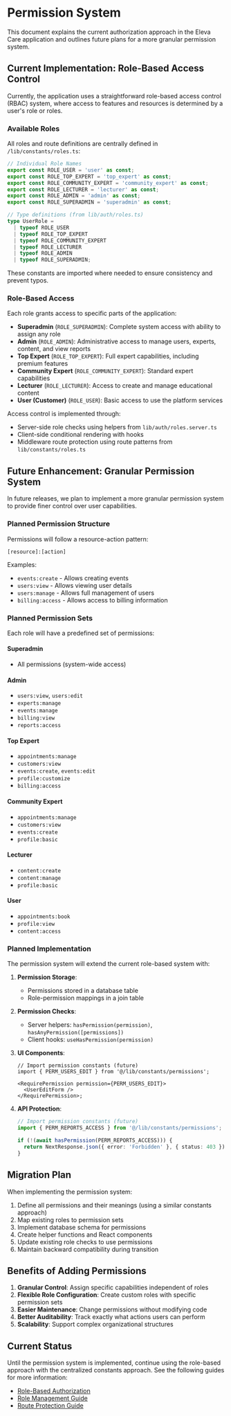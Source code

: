 # Permission System

This document explains the current authorization approach in the Eleva Care application and outlines future plans for a more granular permission system.

## Current Implementation: Role-Based Access Control

Currently, the application uses a straightforward role-based access control (RBAC) system, where access to features and resources is determined by a user's role or roles.

### Available Roles

All roles and route definitions are centrally defined in `/lib/constants/roles.ts`:

```typescript
// Individual Role Names
export const ROLE_USER = 'user' as const;
export const ROLE_TOP_EXPERT = 'top_expert' as const;
export const ROLE_COMMUNITY_EXPERT = 'community_expert' as const;
export const ROLE_LECTURER = 'lecturer' as const;
export const ROLE_ADMIN = 'admin' as const;
export const ROLE_SUPERADMIN = 'superadmin' as const;

// Type definitions (from lib/auth/roles.ts)
type UserRole =
  | typeof ROLE_USER
  | typeof ROLE_TOP_EXPERT
  | typeof ROLE_COMMUNITY_EXPERT
  | typeof ROLE_LECTURER
  | typeof ROLE_ADMIN
  | typeof ROLE_SUPERADMIN;
```

These constants are imported where needed to ensure consistency and prevent typos.

### Role-Based Access

Each role grants access to specific parts of the application:

- **Superadmin** (`ROLE_SUPERADMIN`): Complete system access with ability to assign any role
- **Admin** (`ROLE_ADMIN`): Administrative access to manage users, experts, content, and view reports
- **Top Expert** (`ROLE_TOP_EXPERT`): Full expert capabilities, including premium features
- **Community Expert** (`ROLE_COMMUNITY_EXPERT`): Standard expert capabilities
- **Lecturer** (`ROLE_LECTURER`): Access to create and manage educational content
- **User (Customer)** (`ROLE_USER`): Basic access to use the platform services

Access control is implemented through:

- Server-side role checks using helpers from `lib/auth/roles.server.ts`
- Client-side conditional rendering with hooks
- Middleware route protection using route patterns from `lib/constants/roles.ts`

## Future Enhancement: Granular Permission System

In future releases, we plan to implement a more granular permission system to provide finer control over user capabilities.

### Planned Permission Structure

Permissions will follow a resource-action pattern:

```
[resource]:[action]
```

Examples:

- `events:create` - Allows creating events
- `users:view` - Allows viewing user details
- `users:manage` - Allows full management of users
- `billing:access` - Allows access to billing information

### Planned Permission Sets

Each role will have a predefined set of permissions:

#### Superadmin

- All permissions (system-wide access)

#### Admin

- `users:view`, `users:edit`
- `experts:manage`
- `events:manage`
- `billing:view`
- `reports:access`

#### Top Expert

- `appointments:manage`
- `customers:view`
- `events:create`, `events:edit`
- `profile:customize`
- `billing:access`

#### Community Expert

- `appointments:manage`
- `customers:view`
- `events:create`
- `profile:basic`

#### Lecturer

- `content:create`
- `content:manage`
- `profile:basic`

#### User

- `appointments:book`
- `profile:view`
- `content:access`

### Planned Implementation

The permission system will extend the current role-based system with:

1. **Permission Storage**:

   - Permissions stored in a database table
   - Role-permission mappings in a join table

2. **Permission Checks**:

   - Server helpers: `hasPermission(permission)`, `hasAnyPermission([permissions])`
   - Client hooks: `useHasPermission(permission)`

3. **UI Components**:

   ```tsx
   // Import permission constants (future)
   import { PERM_USERS_EDIT } from '@/lib/constants/permissions';

   <RequirePermission permission={PERM_USERS_EDIT}>
     <UserEditForm />
   </RequirePermission>;
   ```

4. **API Protection**:

   ```typescript
   // Import permission constants (future)
   import { PERM_REPORTS_ACCESS } from '@/lib/constants/permissions';

   if (!(await hasPermission(PERM_REPORTS_ACCESS))) {
     return NextResponse.json({ error: 'Forbidden' }, { status: 403 });
   }
   ```

## Migration Plan

When implementing the permission system:

1. Define all permissions and their meanings (using a similar constants approach)
2. Map existing roles to permission sets
3. Implement database schema for permissions
4. Create helper functions and React components
5. Update existing role checks to use permissions
6. Maintain backward compatibility during transition

## Benefits of Adding Permissions

1. **Granular Control**: Assign specific capabilities independent of roles
2. **Flexible Role Configuration**: Create custom roles with specific permission sets
3. **Easier Maintenance**: Change permissions without modifying code
4. **Better Auditability**: Track exactly what actions users can perform
5. **Scalability**: Support complex organizational structures

## Current Status

Until the permission system is implemented, continue using the role-based approach with the centralized constants approach. See the following guides for more information:

- [Role-Based Authorization](./role-based-authorization.md)
- [Role Management Guide](./role-management-guide.md)
- [Route Protection Guide](./route-protection-guide.md)
